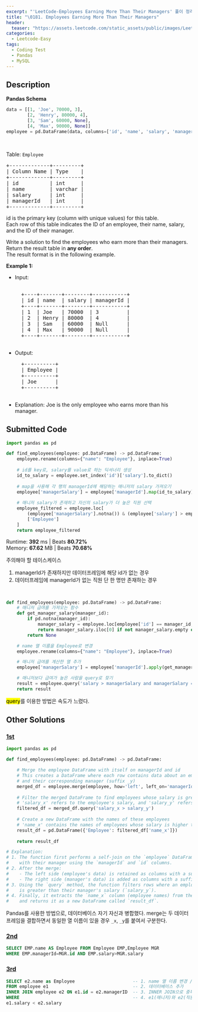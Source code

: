 ```yaml
---
excerpt: "'LeetCode-Employees Earning More Than Their Managers' 풀이 정리"
title: "\0181. Employees Earning More Than Their Managers"
header:
  teaser: "https://assets.leetcode.com/static_assets/public/images/LeetCode_Sharing.png"
categories:
  - Leetcode-Easy
tags:
  - Coding Test
  - Pandas
  - MySQL
---
```


## <i class="fa-solid fa-file-lines"></i> Description

**Pandas Schema**
```python
data = [[1, 'Joe', 70000, 3],
        [2, 'Henry', 80000, 4],
        [3, 'Sam', 60000, None],
        [4, 'Max', 90000, None]]
employee = pd.DataFrame(data, columns=['id', 'name', 'salary', 'managerId']).astype({'id':'Int64', 'name':'object', 'salary':'Int64', 'managerId':'Int64'})
```
<br>

Table: `Employee`
<pre>
+-------------+---------+
| Column Name | Type    |
+-------------+---------+
| id          | int     |
| name        | varchar |
| salary      | int     |
| managerId   | int     |
+-------------+---------+
</pre>
id is the primary key (column with unique values) for this table.     
Each row of this table indicates the ID of an employee, their name, salary, and the ID of their manager.
<br>

Write a solution to find the employees who earn more than their managers.   
Return the result table in **any order**.   
The result format is in the following example.   

**Example 1:**

- Input:   
    <pre> 
    +----+-------+--------+-----------+
    | id | name  | salary | managerId |
    +----+-------+--------+-----------+
    | 1  | Joe   | 70000  | 3         |
    | 2  | Henry | 80000  | 4         |
    | 3  | Sam   | 60000  | Null      |
    | 4  | Max   | 90000  | Null      |
    +----+-------+--------+-----------+
    </pre>
- Output:  
    <pre>
    +----------+
    | Employee |
    +----------+
    | Joe      |
    +----------+
    </pre>
- Explanation: Joe is the only employee who earns more than his manager.

## <i class="fa-solid fa-cloud-arrow-up"></i> Submitted Code

```python
import pandas as pd

def find_employees(employee: pd.DataFrame) -> pd.DataFrame:
    employee.rename(columns={"name": "Employee"}, inplace=True)
    
    # id를 key로, salary를 value로 하는 딕셔너리 생성
    id_to_salary = employee.set_index('id')['salary'].to_dict()
    
    # map을 사용해 각 행의 managerId에 해당하는 매니저의 salary 가져오기
    employee['managerSalary'] = employee['managerId'].map(id_to_salary)
    
    # 매니저 salary가 존재하고 자신의 salary가 더 높은 직원 선택
    employee_filtered = employee.loc[
        (employee['managerSalary'].notna()) & (employee['salary'] > employee['managerSalary']),
        ['Employee']
    ]
    return employee_filtered
```
<i class="fa-solid fa-clock"></i> Runtime: **392** ms \| Beats **80.72%**    
<i class="fa-solid fa-memory"></i> Memory: **67.62** MB \| Beats **70.68%**


주의해야 할 테이스케이스
1. managerId가 존재하지만 데이터프레임에 해당 id가 없는 경우    
2. 데이터프레임에 managerId가 없는 직원 단 한 명만 존재하는 경우
<br>

```python
def find_employees(employee: pd.DataFrame) -> pd.DataFrame:
    # 매니저 급여를 가져오는 함수
    def get_manager_salary(manager_id):
        if pd.notna(manager_id):
            manager_salary = employee.loc[employee['id'] == manager_id, 'salary']
            return manager_salary.iloc[0] if not manager_salary.empty else None
        return None

    # name 열 이름을 Employee로 변경
    employee.rename(columns={"name": "Employee"}, inplace=True)

    # 매니저 급여를 계산한 열 추가
    employee['managerSalary'] = employee['managerId'].apply(get_manager_salary).astype('Int64')

    # 매니저보다 급여가 높은 사람을 query로 찾기
    result = employee.query('salary > managerSalary and managerSalary == managerSalary')[['Employee']]
    return result
```
<mark>query</mark>를 이용한 방법은 속도가 느렸다.


## <i class="fa-solid fa-flask"></i> Other Solutions

### <a href="https://leetcode.com/problems/employees-earning-more-than-their-managers/solutions/6230576/mssql-self-join-in-sql-easy-and-detailed-72rb/" target="_blank">1st</a>

```python
import pandas as pd

def find_employees(employee: pd.DataFrame) -> pd.DataFrame:

    # Merge the employee DataFrame with itself on managerId and id
    # This creates a DataFrame where each row contains data about an employee (suffix _x)
    # and their corresponding manager (suffix _y)
    merged_df = employee.merge(employee, how='left', left_on='managerId', right_on='id')
    
    # Filter the merged DataFrame to find employees whose salary is greater than their manager's salary
    # 'salary_x' refers to the employee's salary, and 'salary_y' refers to the manager's salary
    filtered_df = merged_df.query('salary_x > salary_y')
    
    # Create a new DataFrame with the names of these employees
    # 'name_x' contains the names of employees whose salary is higher than their manager's
    result_df = pd.DataFrame({'Employee': filtered_df['name_x']})
    
    return result_df

# Explanation:
# 1. The function first performs a self-join on the `employee` DataFrame to link each employee
#    with their manager using the `managerId` and `id` columns.
# 2. After the merge:
#    - The left side (employee's data) is retained as columns with a suffix `_x`.
#    - The right side (manager's data) is added as columns with a suffix `_y`.
# 3. Using the `query` method, the function filters rows where an employee's salary (`salary_x`)
#    is greater than their manager's salary (`salary_y`).
# 4. Finally, it extracts the `name_x` column (employee names) from the filtered rows
#    and returns it as a new DataFrame called `result_df`.
```
Pandas를 사용한 방법으로, 데이터베이스 자기 자신과 병합했다. merge는 두 데이터프레임을 결합하면서 동일한 열 이름이 있을 경우 `_x`, `_y`를 붙여서 구분한다.

### <a href="https://leetcode.com/problems/employees-earning-more-than-their-managers/solutions/3825038/100-easy-fast-clean-solution-by-kartik_k-iq18/" target="_blank">2nd</a>

```sql
SELECT EMP.name AS Employee FROM Employee EMP,Employee MGR
WHERE EMP.managerId=MGR.id AND EMP.salary>MGR.salary
```

### <a href="" target="_blank">3rd</a>

```sql
SELECT e2.name as Employee                      -- 1. name 열 이름 변경 / 5. name 열이 어느 테이블인지 명시
FROM employee e1                                -- 2. 데이터베이스 추가
INNER JOIN employee e2 ON e1.id = e2.managerID  -- 3. INNER JOIN으로 중복 생성 후 id를 managerId에 조인
WHERE                                           -- 4. e1(매니저)와 e2(직원)의 급여 비교
e1.salary < e2.salary
```